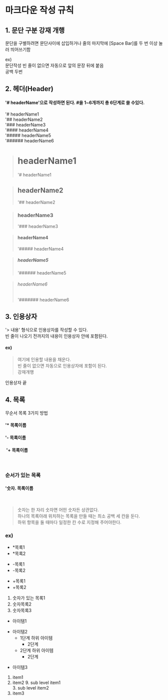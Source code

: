 # 마크다운 작성 규칙  
  
## 1. 문단 구분 강재 개행  
 문단을 구별하려면 문단사이에 삽입하거나 줄의 마지막에 [Space Bar]를 두 번 이상 눌러 띄어쓰기함
   
   ex)  
   문단작성
   빈 줄이 없으면 자동으로 앞의 문장 뒤에 붙음  
   공백 두번
    
## 2. 헤더(Header)
#### '# headerName'으로 작성하면 된다. #을 1~6개까지 총 6단계로 쓸 수있다.
'# headerName1  
'## headerName2  
'### headerName3  
'#### headerName4  
'##### headerName5  
'###### headerName6

> # headerName1
>'# headerName1  
 
> ## headerName2
> '## headerName2 
  
> ### headerName3
> '### headerName3
  
> #### headerName4
> '##### headerName4

> ##### headerName5
> '###### headerName5  
 
> ###### headerName6
> '####### headerName6 
  
  
## 3. 인용상자  
'> 내용' 형식으로 인용상자를 작성할 수 있다.  
빈 줄이 나오기 전까지의 내용이 인용상자 안에 포함된다.  

#### ex)
> 여기에 인용할 내용을 채운다.  
빈 줄이 없으면 자동으로 인용상자에 포함이 된다.  
강재개행 

인용상자 끝

## 4. 목록  
무순서 목록 3가지 방법  
####  '* 목록이름  
####  '- 목록이름  
####  '+ 목록이름  
  
### 순서가 있는 목록  
#### '숫자. 목록이름
  
> 숫자는 한 자리 숫자면 어떤 숫자든 상관없다.  
하나의 목록아래 위치하는 목록을 만들 때는 최소 공백 세 칸을 둔다.  
하위 항목을 둘 때마다 일정한 칸 수로 지정해 주어야한다. 

### ex) 
* *목록1
* *목록2  

- -목록1
- -목록2  

+ +목록1
+ +목록2  

1. 숫자가 있는 목록1  
2. 숫자목록2
3. 숫자목록3  

  
- 아이템1
+ 아이템2
  - 1단계 하위 아이템
    * 2단계  
  - 2단계 하위 아이템  
    * 2단계
* 아이템3

1. item1
3. item2
   9. sub level item1  
    3. sub level item2
9. item3

